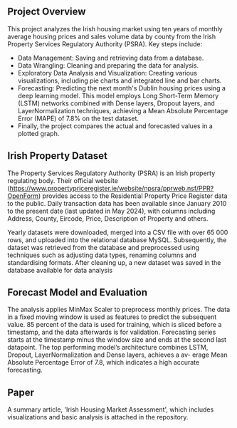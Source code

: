 ## Project Overview
This project analyzes the Irish housing market using ten years of monthly average housing prices and sales volume data by county from the Irish Property Services Regulatory Authority (PSRA). Key steps include:
- Data Management: Saving and retrieving data from a database.
- Data Wrangling: Cleaning and preparing the data for analysis.
- Exploratory Data Analysis and Visualization: Creating various visualizations, including pie charts and integrated line and bar charts.
- Forecasting: Predicting the next month's Dublin housing prices using a deep learning model. This model employs Long Short-Term Memory (LSTM) networks combined with Dense layers, Dropout layers, and LayerNormalization techniques, achieving a Mean Absolute Percentage Error (MAPE) of 7.8% on the test dataset.
- Finally, the project compares the actual and forecasted values in a plotted graph.

## Irish Property Dataset

The Property Services Regulatory Authority (PSRA) is an Irish property regulating body. Their official website (https://www.propertypriceregister.ie/website/npsra/pprweb.nsf/PPR?OpenForm) provides access to the Residential Property Price Register data to the public.  Daily transaction data has been available since January 2010 to the present date (last updated in May 2024), with columns including Address, County, Eircode, Price, Description of Property and others. 

Yearly datasets were downloaded, merged into a CSV file with over 65 000 rows, and uploaded into the relational database MySQL. Subsequently, the dataset was retrieved from the database and preprocessed using techniques such as adjusting data types, renaming columns and standardising formats. After cleaning up, a new dataset was saved in the database available for data analysis

## Forecast Model and Evaluation

The analysis applies MinMax Scaler to preprocess monthly prices. The data in a fixed moving window is used as features to predict the subsequent value. 85 percent of the data is used for training, which is sliced before a timestamp, and the data afterwards is for validation. Forecasting series starts at the timestamp minus the window size and ends at the second last datapoint.
The top performing model’s architecture combines LSTM, Dropout, LayerNormalization and Dense layers, achieves a av- erage Mean Absolute Percentage Error of 7.8, which indicates a high accurate forecasting.

## Paper
A summary article, 'Irish Housing Market Assessment', which includes visualizations and basic analysis is attached in the repository.

